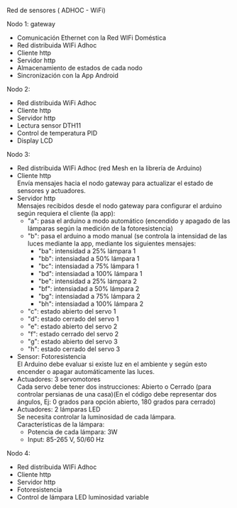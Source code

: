 Red de sensores ( ADHOC - WiFi) <br>

Nodo 1: gateway
- Comunicación Ethernet con la Red WIFi Doméstica
- Red distribuida WIFi Adhoc
- Cliente http
- Servidor http
- Almacenamiento de estados de cada nodo
- Sincronización con la App Android

Nodo 2: 
- Red distribuida WiFi Adhoc
- Cliente http
- Servidor http
- Lectura sensor DTH11
- Control de temperatura PID
- Display LCD

Nodo 3: 
- Red distribuida  WIFi Adhoc (red Mesh en la librería de Arduino)
- Cliente http <br>
  Envía mensajes hacia el nodo gateway para actualizar el estado de sensores y actuadores.
- Servidor http <br>
  Mensajes recibidos desde el nodo gateway para configurar el arduino según requiera el cliente (la app): 
  - "a": pasa el arduino a modo automático (encendido y apagado de las lámparas según la medición de la fotoresistencia)
  - "b": pasa el arduino a modo manual (se controla la intensidad de las luces mediante la app, mediante los siguientes mensajes:
    - "ba": intensidad a 25% lámpara 1
    - "bb": intensiadad a 50% lámpara 1
    - "bc": intensiadad a 75% lámpara 1
    - "bd": intensiadad a 100% lámpara 1
    - "be": intensidad a 25% lámpara 2
    - "bf": intensiadad a 50% lámpara 2
    - "bg": intensiadad a 75% lámpara 2
    - "bh": intensiadad a 100% lámpara 2
  - "c": estado abierto del servo 1
  - "d": estado cerrado del servo 1
  - "e": estado abierto del servo 2
  - "f": estado cerrado del servo 2
  - "g": estado abierto del servo 3
  - "h": estado cerrado del servo 3
- Sensor: Fotoresistencia <br>
  El Arduino debe evaluar si existe luz en el ambiente y según esto encender o apagar automáticamente las luces.
- Actuadores: 3 servomotores <br>
  Cada servo debe tener dos instrucciones: Abierto o Cerrado (para controlar persianas de una casa)(En el código debe representar dos ángulos, Ej: 0 grados para opción abierto, 180 grados para cerrado)
- Actuadores: 2 lámparas LED <br>
  Se necesita controlar la luminosidad de cada lámpara. <br>
  Características de la lámpara:
  - Potencia de cada lámpara: 3W
  - Input: 85-265 V, 50/60 Hz

Nodo 4:
- Red distribuida  WIFi Adhoc
- Cliente http
- Servidor http
- Fotoresistencia
- Control de lámpara LED luminosidad variable
